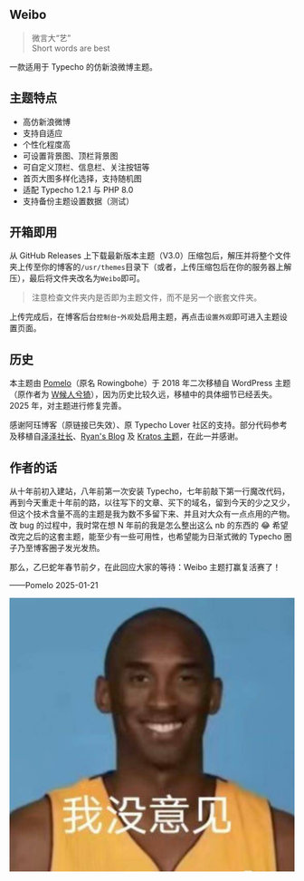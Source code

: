 ## Weibo

> 微言大“艺”<br>Short words are best

一款适用于 Typecho 的仿新浪微博主题。

## 主题特点

* 高仿新浪微博
* 支持自适应
* 个性化程度高
* 可设置背景图、顶栏背景图
* 可自定义顶栏、信息栏、关注按钮等
* 首页大图多样化选择，支持随机图
* 适配 Typecho 1.2.1 与 PHP 8.0
* 支持备份主题设置数据（测试）

## 开箱即用

从 GitHub Releases 上下载最新版本主题（V3.0）压缩包后，解压并将整个文件夹上传至你的博客的<code>/usr/themes</code>目录下（或者，上传压缩包后在你的服务器上解压），最后将文件夹改名为<code>Weibo</code>即可。

> 注意检查文件夹内是否即为主题文件，而不是另一个嵌套文件夹。

上传完成后，在博客后台<code>控制台</code>-<code>外观</code>处启用主题，再点击<code>设置外观</code>即可进入主题设置页面。

## 历史

本主题由 <a href="https://rowingbohe.com" target="_blank">Pomelo</a>（原名 Rowingbohe）于 2018 年二次移植自 WordPress 主题（原作者为 <a href="https://www.ahwgs.cn" target="_blank">W候人兮猗</a>），因为历史比较久远，移植中的具体细节已经丢失。2025 年，对主题进行修复完善。

感谢阿珏博客（原链接已失效）、原 Typecho Lover 社区的支持。部分代码参考及移植自<a href="https://typecho.work" target="_blank">泽泽社长</a>、<a href="https://blog.iplayloli.com" target="_blank">Ryan's Blog</a> 及 <a href="https://typecho.work/archives/Kratos.html">Kratos 主题</a>，在此一并感谢。

## 作者的话

从十年前初入建站，八年前第一次安装 Typecho，七年前敲下第一行魔改代码，再到今天重走十年前的路，以往写下的文章、买下的域名，留到今天的少之又少，但这个技术含量不高的主题是我为数不多留下来、并且对大众有一点点用的产物。改 bug 的过程中，我时常在想 N 年前的我是怎么整出这么 nb 的东西的 :joy: 希望改完之后的这套主题，能至少有一些可用性，也希望能为日渐式微的 Typecho 圈子乃至博客圈子发光发热。

那么，乙巳蛇年春节前夕，在此回应大家的等待：Weibo 主题打赢复活赛了！

——Pomelo 2025-01-21

![孩子们，我回来了](/womeiyijian.png)
